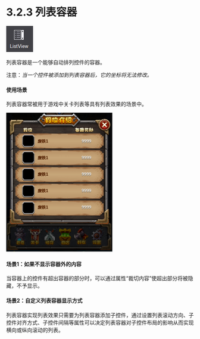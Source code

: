 # 3.2.3 列表容器

![image](res/Listview_1.png)

列表容器是一个能够自动排列控件的容器。

注意：*当一个控件被添加到列表容器后，它的坐标将无法修改。*


#### 使用场景

列表容器常被用于游戏中关卡列表等具有列表效果的场景中。

![image](res/Listview_2.png)


#### 场景1：如果不显示容器外的内容

当容器上的控件有超出容器的部分时，可以通过属性“裁切内容”使超出部分将被隐藏，不予显示。

#### 场景2：自定义列表容器显示方式

列表容器实现列表效果只需要为列表容器添加子控件，通过设置列表滚动方向、子控件对齐方式、子控件间隔等属性可以决定列表容器对子控件布局的影响从而实现横向或纵向滚动的列表。


